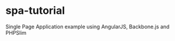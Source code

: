 spa-tutorial
============

Single Page Application example using AngularJS, Backbone.js and PHPSlim
